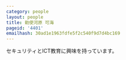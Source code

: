 ```yaml
---
category: people
layout: people
title: 勅使河原 可海
pageid: '4401'
emailhash: 30ad1e1963fdfe5f2c540f9d7d4bc169
---
```

セキュリティとICT教育に興味を持っています。